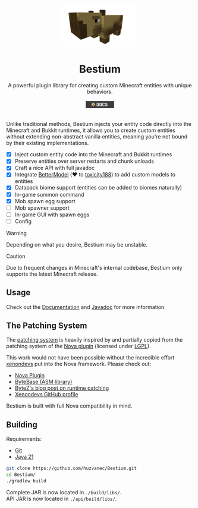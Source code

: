 <div align="center">
  <img src="branding/capybara.png" alt="Capybara" width="40%" />
  <h1>Bestium</h1>
  A powerful plugin library for creating custom Minecraft entities with unique behaviors.
  <br/>
  <br/>
  <a href="https://docs.bestium.jeme.cz">
    <img src="branding/docs.png" alt="Docs" width="15%" />
  </a>
</div>
<br/>

Unlike traditional methods, Bestium injects your entity code directly into the Minecraft and Bukkit runtimes, it allows
you to create custom entities without extending non-abstract vanilla entities, meaning you're not bound by their
existing implementations.

- [x] Inject custom entity code into the Minecraft and Bukkit runtimes
- [x] Preserve entities over server restarts and chunk unloads
- [x] Craft a nice API with full javadoc
- [x] Integrate [BetterModel](https://github.com/toxicity188/BetterModel) (❤️
  to [toxicity188](https://github.com/toxicity188)) to add custom models to entities
- [x] Datapack biome support (entities can be added to biomes naturally)
- [x] In-game summon command
- [x] Mob spawn egg support
- [ ] Mob spawner support
- [ ] In-game GUI with spawn eggs
- [ ] Config

> [!WARNING]
> Depending on what you desire, Bestium may be unstable.

> [!CAUTION]
> Due to frequent changes in Minecraft's internal codebase, Bestium only supports the latest Minecraft release.

## Usage

Check out the [Documentation](https://docs.bestium.jeme.cz) and [Javadoc](https://jd.bestium.jeme.cz)
for more information.

## The Patching System

The [patching system](core/src/main/kotlin/cz/jeme/bestium/inject/patch) is heavily inspired by and partially copied
from the patching system of the [Nova plugin](https://github.com/xenondevs/Nova) (licensed under [LGPL](https://github.com/xenondevs/Nova/blob/db8a2fef8e0b1258ad0a0df940238a092614ecca/LICENSE)).

This work would not have been possible without the incredible effort [xenondevs](https://github.com/xenondevs) put into
the Nova framework. Please check
out:

- [Nova Plugin](https://github.com/xenondevs/Nova)
- [ByteBase (ASM library)](https://github.com/ByteZ1337/ByteBase)
- [ByteZ's blog post on runtime patching](https://blog.xenondevs.xyz/2023/03/03/runtime-patching-in-nova/)
- [Xenondevs GitHub profile](https://github.com/xenondevs)

Bestium is built with full Nova compatibility in mind.

## Building

Requirements:

- [Git](https://git-scm.com/downloads)
- [Java 21](https://www.oracle.com/java/technologies/downloads/#java21)

```bash
git clone https://github.com/huzvanec/Bestium.git
cd Bestium/
./gradlew build
```

Complete JAR is now located in `./build/libs/`.  
API JAR is now located in `./api/build/libs/`.
